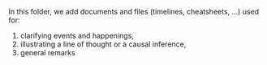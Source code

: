In this folder, we add documents and files (timelines, cheatsheets, ...) used for:

1. clarifying events and happenings, 
2. illustrating a line of thought or a causal inference,
3. general remarks
